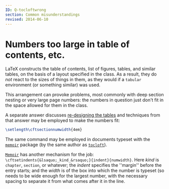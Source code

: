 ```yaml
---
ID: Q-tocloftwrong
section: Common misunderstandings
revised: 2014-06-10
---
```

# Numbers too large in table of contents, etc.

LaTeX constructs the table of contents, list of figures, tables,
and similar tables, on the basis of a layout specified in the class.
As a result, they do _not_ react to the sizes of things in them,
as they would if a `tabular` environment (or something
similar) was used.

This arrangement can provoke problems, most commonly with deep section
nesting or very large page numbers: the numbers in question just don't
fit in the space allowed for them in the class.

A separate answer discusses 
[re-designing the tables](FAQ-tocloft.md)
and techniques from that answer may be employed to make the numbers
fit:
```latex
\setlength\cftsectionnumwidth{4em}
```

The same command may be employed in documents typeset with the
[`memoir`](https://ctan.org/pkg/memoir) package (by the same author as [`tocloft`](https://ctan.org/pkg/tocloft)).

[`Memoir`](https://ctan.org/pkg/Memoir) has another mechanism for the job:
`\cftsetindents{&lsaquo;_kind_&rsaquo;}{indent}{numwidth}`.  Here
_kind_ is `chapter`, `section`, or whatever; the
_indent_ specifies the ''margin'' before the entry starts; and the
_width_ is of the box into which the number is typeset (so needs
to be wide enough for the largest number, with the necessary spacing
to separate it from what comes after it in the line.

